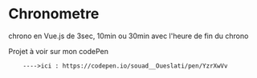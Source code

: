 # Chronometre
chrono en Vue.js de 3sec, 10min ou 30min avec l'heure de fin du chrono 

Projet à voir sur mon codePen 

        ---->ici : https://codepen.io/souad__Oueslati/pen/YzrXwVv
